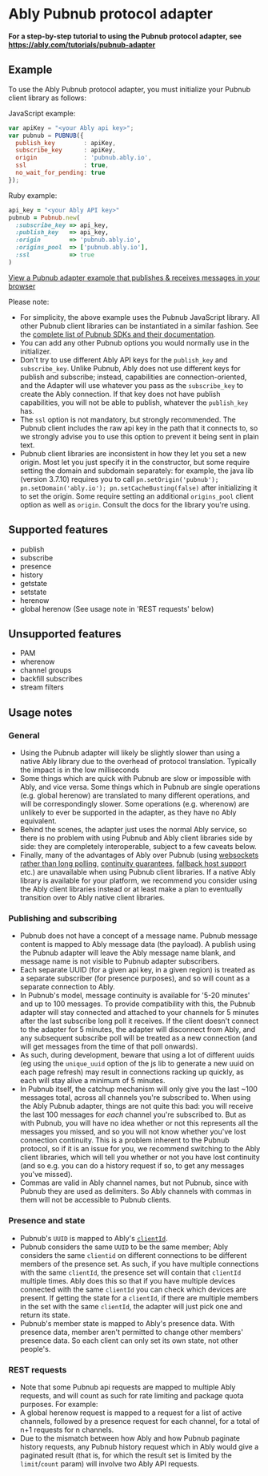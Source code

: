 # Ably Pubnub protocol adapter

**For a step-by-step tutorial to using the Pubnub protocol adapter, see https://ably.com/tutorials/pubnub-adapter**

## Example

To use the Ably Pubnub protocol adapter, you must initialize your Pubnub client library as follows:

JavaScript example:

```js
var apiKey = "<your Ably api key>";
var pubnub = PUBNUB({
  publish_key        : apiKey,
  subscribe_key      : apiKey,
  origin             : 'pubnub.ably.io',
  ssl                : true,
  no_wait_for_pending: true
});
```

Ruby example:

```ruby
api_key = "<your Ably API key>"
pubnub = Pubnub.new(
  :subscribe_key => api_key,
  :publish_key   => api_key,
  :origin        => 'pubnub.ably.io',
  :origins_pool  => ['pubnub.ably.io'],
  :ssl           => true
)
```

[View a Pubnub adapter example that publishes & receives messages in your browser](<%= JsBins.url_for('adapters/pubnub-pub-sub') %>)

Please note:

* For simplicity, the above example uses the Pubnub JavaScript library. All other Pubnub client libraries can be instantiated in a similar fashion. See the [complete list of Pubnub SDKs and their documentation](https://www.pubnub.com/docs/).
* You can add any other Pubnub options you would normally use in the initializer.
* Don't try to use different Ably API keys for the `publish_key` and `subscribe_key`. Unlike Pubnub, Ably does not use different keys for publish and subscribe; instead, capabilities are connection-oriented, and the Adapter will use whatever you pass as the `subscribe_key` to create the Ably connection. If that key does not have publish capabilities, you will not be able to publish, whatever the `publish_key` has.
* The `ssl` option is not mandatory, but strongly recommended. The Pubnub client includes the raw api key in the path that it connects to, so we strongly advise you to use this option to prevent it being sent in plain text.
* Pubnub client libraries are inconsistent in how they let you set a new origin. Most let you just specify it in the constructor, but some require setting the domain and subdomain separately: for example, the java lib (version 3.7.10) requires you to call `pn.setOrigin('pubnub'); pn.setDomain('ably.io'); pn.setCacheBusting(false)` after initializing it to set the origin. Some require setting an additional `origins_pool` client option as well as `origin`. Consult the docs for the library you're using.

## Supported features

- publish
- subscribe
- presence
- history
- getstate
- setstate
- herenow
- global herenow (See usage note in 'REST requests' below)

## Unsupported features

- PAM
- wherenow
- channel groups
- backfill subscribes
- stream filters

## Usage notes

### General

- Using the Pubnub adapter will likely be slightly slower than using a native Ably library due to the overhead of protocol translation. Typically the impact is in the low milliseconds
- Some things which are quick with Pubnub are slow or impossible with Ably, and vice versa. Some things which in Pubnub are single operations (e.g. global herenow) are translated to many different operations, and will be correspondingly slower. Some operations (e.g. wherenow) are unlikely to ever be supported in the adapter, as they have no Ably equivalent.
- Behind the scenes, the adapter just uses the normal Ably service, so there is no problem with using Pubnub and Ably client libraries side by side: they are completely interoperable, subject to a few caveats below.
- Finally, many of the advantages of Ably over Pubnub (using [websockets rather than long polling](https://knowledge.ably.com/which-transports-are-supported), [continuity guarantees](https://knowledge.ably.com/connection-state-recovery), [fallback host support](https://knowledge.ably.com/routing-around-network-and-dns-issues) etc.) are unavailable when using Pubnub client libraries. If a native Ably library is available for your platform, we recommend you consider using the Ably client libraries instead or at least make a plan to eventually transition over to Ably native client libraries.

### Publishing and subscribing

- Pubnub does not have a concept of a message name. Pubnub message content is mapped to Ably message data (the payload). A publish using the Pubnub adapter will leave the Ably message name blank, and message name is not visible to Pubnub adapter subscribers.
- Each separate UUID (for a given api key, in a given region) is treated as a separate subscriber (for presence purposes), and so will count as a separate connection to Ably.
- In Pubnub's model, message continuity is available for '5-20 minutes' and up to 100 messages. To provide compatibility with this, the Pubnub adapter will stay connected and attached to your channels for 5 minutes after the last subscribe long poll it receives. If the client doesn't connect to the adapter for 5 minutes, the adapter will disconnect from Ably, and any subsequent subscribe poll will be treated as a new connection (and will get messages from the time of that poll onwards).
- As such, during development, beware that using a lot of different uuids (eg using the `unique_uuid` option of the js lib to generate a new uuid on each page refresh) may result in connections racking up quickly, as each will stay alive a minimum of 5 minutes.
- In Pubnub itself, the catchup mechanism will only give you the last ~100 messages total, across all channels you're subscribed to. When using the Ably Pubnub adapter, things are not quite this bad: you will receive the last 100 messages for *each* channel you're subscribed to. But as with Pubnub, you will have no idea whether or not this represents all the messages you missed, and so you will not know whether you've lost connection continuity. This is a problem inherent to the Pubnub protocol, so if it is an issue for you, we recommend switching to the Ably client libraries, which will tell you whether or not you have lost continuity (and so e.g. you can do a history request if so, to get any messages you've missed).
- Commas are valid in Ably channel names, but not Pubnub, since with Pubnub they are used as delimiters. So Ably channels with commas in them will not be accessible to Pubnub clients.

### Presence and state

- Pubnub's `UUID` is mapped to Ably's [`clientId`](https://ably.com/documentation/realtime/authentication#identified-clients).
- Pubnub considers the same `UUID` to be the same member; Ably considers the same `clientid` on different connections to be different members of the presence set. As such, if you have multiple connections with the same `clientId`, the presence set will contain that `clientId` multiple times. Ably does this so that if you have multiple devices connected with the same `clientId` you can check which devices are present. If getting the state for a `clientId`, if there are multiple members in the set with the same `clientId`, the adapter will just pick one and return its state.
- Pubnub's member state is mapped to Ably's presence data. With presence data, member aren't permitted to change other members' presence data. So each client can only set its own state, not other people's.

### REST requests

- Note that some Pubnub api requests are mapped to multiple Ably requests, and will count as such for rate limiting and package quota purposes. For example:
 - A global herenow request is mapped to a request for a list of active channels, followed by a presence request for each channel, for a total of n+1 requests for n channels.
 - Due to the mismatch between how Ably and how Pubnub paginate history requests, any Pubnub history request which in Ably would give a paginated result (that is, for which the result set is limited by the `limit`/`count` param) will involve two Ably API requests.
